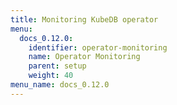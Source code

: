 ```yaml
---
title: Monitoring KubeDB operator
menu:
  docs_0.12.0:
    identifier: operator-monitoring
    name: Operator Monitoring
    parent: setup
    weight: 40
menu_name: docs_0.12.0
---
```


